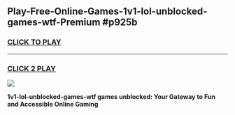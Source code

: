 
## Play-Free-Online-Games-1v1-lol-unblocked-games-wtf-Premium #p925b
<h3>
<a href="https://premium.freeplayer.one?title=1v1-lol-unblocked-games-wtf&ref=8M">CLICK TO PLAY</a></h3>
<hr>

<h3>
<a href="https://premium.freeplayer.one?title=1v1-lol-unblocked-games-wtf&ref=8M">CLICK 2 PLAY</a>
  
</h3>

<a href="https://premium.freeplayer.one?title=1v1-lol-unblocked-games-wtf&ref=8M"><img src="https://clearcache.store/games.png"></a>


**1v1-lol-unblocked-games-wtf games unblocked: Your Gateway to Fun and Accessible Online Gaming**
